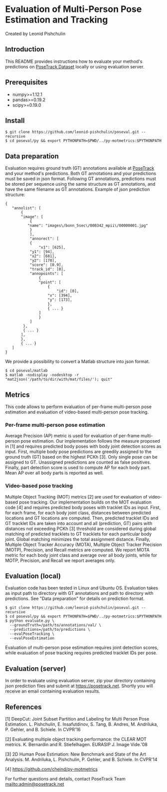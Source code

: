 # Evaluation of Multi-Person Pose Estimation and Tracking

Created by Leonid Pishchulin

## Introduction

This README provides instructions how to evaluate your method's predictions on [PoseTrack Dataset](https://posetrack.net) locally or using evaluation server.

## Prerequisites

- numpy>=1.12.1
- pandas>=0.19.2
- scipy>=0.19.0

## Install
```
$ git clone https://github.com/leonid-pishchulin/poseval.git --recursive
$ cd poseval/py && export PYTHONPATH=$PWD/../py-motmetrics:$PYTHONPATH
```
## Data preparation

Evaluation requires ground truth (GT) annotations available at [PoseTrack](https://posetrack.net) and  your method's predictions. Both GT annotations and your predictions must be saved in json format. Following GT annotations, predictions must be stored per sequence using the same structure as GT annotations, and have the same filename as GT annotations. Example of json prediction structure:
```
{
   "annolist": [
       {
	   "image": [
	       {
		  "name": "images\/bonn_5sec\/000342_mpii\/00000001.jpg"
	       }
           ],
           "annorect": [
	       {
	           "x1": [625],
		   "y1": [94],
		   "x2": [681],
		   "y2": [178],
		   "score": [0.9],
		   "track_id": [0],
		   "annopoints": [
		       {
			   "point": [
			       {
			           "id": [0],
				   "x": [394],
				   "y": [173],
			       },
			       { ... }
			   ]
		       }
		   ]
		},
		{ ... }
	   ],
       },
       { ... }
   ]
}
```

We provide a possibility to convert a Matlab structure into json format.
```
$ cd poseval/matlab
$ matlab -nodisplay -nodesktop -r "mat2json('/path/to/dir/with/mat/files/'); quit"
```

## Metrics

This code allows to perform evaluation of per-frame multi-person pose estimation and evaluation of video-based multi-person pose tracking.

### Per-frame multi-person pose estimation

Average Precision (AP) metric is used for evaluation of per-frame multi-person pose estimation. Our implementation follows the measure proposed in [1] and requires predicted body poses with body joint detection scores as input. First, multiple body pose predictions are greedily assigned to the ground truth (GT) based on the highest PCKh [3]. Only single pose can be assigned to GT. Unassigned predictions are counted as false positives. Finally, part detection score is used to compute AP for each body part. Mean AP over all body parts is reported as well.

### Video-based pose tracking

Multiple Object Tracking (MOT) metrics [2] are used for evaluation of video-based pose tracking. Our implementation builds on the MOT evaluation code [4] and requires predicted body poses with tracklet IDs as input. First, for each frame, for each body joint class, distances between predicted locations and GT locations are computed. Then, predicted tracklet IDs and GT tracklet IDs are taken into account and all (prediction, GT) pairs with distances not exceeding PCKh [3] threshold are considered during global matching of predicted tracklets to GT tracklets for each particular body joint. Global matching minimizes the total assignment distance. Finally, Multiple Object Tracker Accuracy (MOTA), Multiple Object Tracker Precision (MOTP), Precision, and Recall metrics are computed. We report MOTA metric for each body joint class and average over all body joints, while for MOTP, Precision, and Recall we report averages only.

## Evaluation (local)

Evaluation code has been tested in Linux and Ubuntu OS. Evaluation takes as input path to directory with GT annotations and path to directory with predictions. See "Data preparation" for details on prediction format. 

```
$ git clone https://github.com/leonid-pishchulin/poseval.git --recursive
$ cd poseval/py && export PYTHONPATH=$PWD/../py-motmetrics:$PYTHONPATH
$ python evaluate.py \
  --groundTruth=/path/to/annotations/val/ \
  --predictions=/path/to/predictions \
  --evalPoseTracking \
  --evalPoseEstimation
```

Evaluation of multi-person pose estimation requires joint detection scores, while evaluation of pose tracking requires predicted tracklet IDs per pose.

## Evaluation (server)

In order to evaluate using evaluation server, zip your directory containing json prediction files and submit at https://posetrack.net. Shortly you will receive an email containing evaluation results.

## References

[1] DeepCut: Joint Subset Partition and Labeling for Multi Person Pose Estimation. L. Pishchulin, E. Insafutdinov, S. Tang, B. Andres, M. Andriluka, P. Gehler, and B. Schiele. In CVPR'16

[2] Evaluating multiple object tracking performance: the CLEAR MOT metrics. K. Bernardin and R. Stiefelhagen. EURASIP J. Image Vide.'08 

[3] 2D Human Pose Estimation: New Benchmark and State of the Art Analysis. M. Andriluka, L. Pishchulin, P. Gehler, and B. Schiele. In CVPR'14

[4] https://github.com/cheind/py-motmetrics

For further questions and details, contact PoseTrack Team <mailto:admin@posetrack.net>